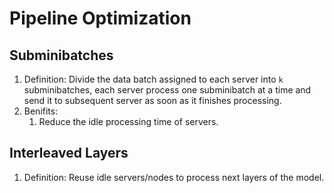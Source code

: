 # Pipeline Optimization

## Subminibatches

1. Definition: Divide the data batch assigned to each server into `k` subminibatches, each server process one subminibatch at a time and send it to subsequent server as soon as it finishes processing.
2. Benifits:
   1. Reduce the idle processing time of servers.

## Interleaved Layers

1. Definition: Reuse idle servers/nodes to process next layers of the model.
